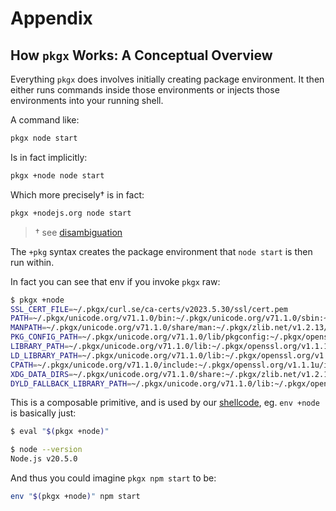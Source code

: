 # Appendix

## How `pkgx` Works: A Conceptual Overview

Everything `pkgx` does involves initially creating package environment. It then
either runs commands inside those environments or injects those environments
into your running shell.

A command like:

```sh
pkgx node start
```

Is in fact implicitly:

```sh
pkgx +node node start
```

Which more precisely† is in fact:

```sh
pkgx +nodejs.org node start
```

> † see [disambiguation](pkgx-cmd.md#disambiguation)

The `+pkg` syntax creates the package environment that `node start` is then
run within.

In fact you can see that env if you invoke `pkgx` raw:

```sh
$ pkgx +node
SSL_CERT_FILE=~/.pkgx/curl.se/ca-certs/v2023.5.30/ssl/cert.pem
PATH=~/.pkgx/unicode.org/v71.1.0/bin:~/.pkgx/unicode.org/v71.1.0/sbin:~/.pkgx/openssl.org/v1.1.1u/bin:~/.pkgx/nodejs.org/v20.5.0/bin
MANPATH=~/.pkgx/unicode.org/v71.1.0/share/man:~/.pkgx/zlib.net/v1.2.13/share/man:~/.pkgx/nodejs.org/v20.5.0/share/man:/usr/share/man
PKG_CONFIG_PATH=~/.pkgx/unicode.org/v71.1.0/lib/pkgconfig:~/.pkgx/openssl.org/v1.1.1u/lib/pkgconfig:~/.pkgx/zlib.net/v1.2.13/lib/pkgconfig
LIBRARY_PATH=~/.pkgx/unicode.org/v71.1.0/lib:~/.pkgx/openssl.org/v1.1.1u/lib:~/.pkgx/zlib.net/v1.2.13/lib
LD_LIBRARY_PATH=~/.pkgx/unicode.org/v71.1.0/lib:~/.pkgx/openssl.org/v1.1.1u/lib:~/.pkgx/zlib.net/v1.2.13/lib
CPATH=~/.pkgx/unicode.org/v71.1.0/include:~/.pkgx/openssl.org/v1.1.1u/include:~/.pkgx/zlib.net/v1.2.13/include:~/.pkgx/nodejs.org/v20.5.0/include
XDG_DATA_DIRS=~/.pkgx/unicode.org/v71.1.0/share:~/.pkgx/zlib.net/v1.2.13/share:~/.pkgx/nodejs.org/v20.5.0/share
DYLD_FALLBACK_LIBRARY_PATH=~/.pkgx/unicode.org/v71.1.0/lib:~/.pkgx/openssl.org/v1.1.1u/lib:~/.pkgx/zlib.net/v1.2.13/lib
```

This is a composable primitive, and is used by our [shellcode](shellcode.md),
eg. `env +node` is basically just:

```sh
$ eval "$(pkgx +node)"

$ node --version
Node.js v20.5.0
```

And thus you could imagine `pkgx npm start` to be:

```sh
env "$(pkgx +node)" npm start
```
